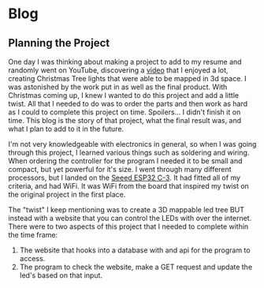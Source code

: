 # Blog

## Planning the Project

One day I was thinking about making a project to add to my resume and randomly went on YouTube, discovering a [video](https://www.youtube.com/watch?v=TvlpIojusBE) that I enjoyed a lot, creating Christmas Tree lights that were able to be mapped in 3d space. I was astonished by the work put in as well as the final product. With Christmas coming up, I knew I wanted to do this project and add a little twist. All that I needed to do was to order the parts and then work as hard as I could to complete this project on time. Spoilers... I didn't finish it on time. This blog is the story of that project, what the final result was, and what I plan to add to it in the future.

I'm not very knowledgeable with electronics in general, so when I was going through this project, I learned various things such as soldering and wiring. When ordering the controller for the program I needed it to be small and compact, but yet powerful for it's size. I went through many different processors, but I landed on the [Seeed ESP32 C-3](https://www.seeedstudio.com/Seeed-XIAO-ESP32C3-p-5431.html). It had fitted all of my criteria, and had WiFi. It was WiFi from the board that inspired my twist on the original project in the first place. 

The "twist" I keep mentioning was to create a 3D mappable led tree BUT instead with a website that you can control the LEDs with over the internet. There were to two aspects of this project that I needed to complete within the time frame:

1. The website that hooks into a database with and api for the program to access.
2. The program to check the website, make a GET request and update the led's based on that input. 
